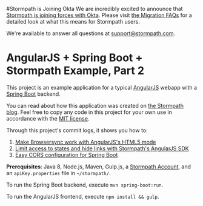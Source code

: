 #Stormpath is Joining Okta
We are incredibly excited to announce that [Stormpath is joining forces with Okta](https://stormpath.com/blog/stormpaths-new-path?utm_source=github&utm_medium=readme&utm-campaign=okta-announcement). Please visit [the Migration FAQs](https://stormpath.com/oktaplusstormpath?utm_source=github&utm_medium=readme&utm-campaign=okta-announcement) for a detailed look at what this means for Stormpath users.

We're available to answer all questions at [support@stormpath.com](mailto:support@stormpath.com).


# AngularJS + Spring Boot + Stormpath Example, Part 2

This project is an example application for a typical [AngularJS](http://angularjs.org/) webapp with a [Spring Boot](https://projects.spring.io/spring-boot/) backend.

You can read about how this application was created on [the Stormpath blog](https://stormpath.com/blog/angularjs-spring-boot-tips). Feel free to copy any code in this project for your own use in accordance with the [MIT license](LICENSE).

Through this project's commit logs, it shows you how to:

1. [Make Browsersync work with AngularJS's HTML5 mode](https://github.com/stormpath/stormpath-angularjs-access-control-cors-example/commit/0dc3549e2a70d978fb551556bfe205f0907ea5af)
2. [Limit access to states and hide links with Stormpath's AngularJS SDK](https://github.com/stormpath/stormpath-angularjs-access-control-cors-example/commit/fe8e1853c7771829748ab967dad3c5266c94b317)
3. [Easy CORS configuration for Spring Boot](https://github.com/stormpath/stormpath-angularjs-access-control-cors-example/commit/d7ad3cc8648626e8f9b8aa4bb40e19cda3a7dd67)

**Prerequisites**: Java 8, Node.js, Maven, Gulp.js, a [Stormpath Account](https://api.stormpath.com/register), and an `apiKey.properties` file in `~/stormpath/`.

To run the Spring Boot backend, execute `mvn spring-boot:run`.

To run the AngularJS frontend, execute `npm install && gulp`. 

